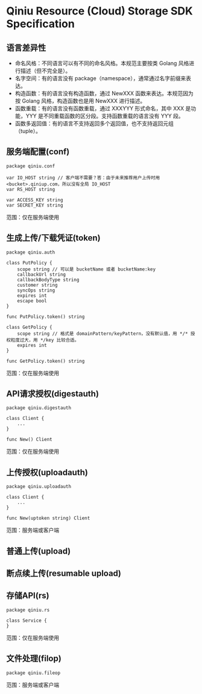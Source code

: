 # Qiniu Resource (Cloud) Storage SDK Specification

## 语言差异性

- 命名风格：不同语言可以有不同的命名风格。本规范主要按类 Golang 风格进行描述（但不完全是）。
- 名字空间：有的语言没有 package（namespace），通常通过名字前缀来表达。
- 构造函数：有的语言没有构造函数，通过 NewXXX 函数来表达。本规范因为按 Golang 风格，构造函数也是用 NewXXX 进行描述。
- 函数重载：有的语言没有函数重载，通过 XXXYYY 形式命名，其中 XXX 是功能，YYY 是不同重载函数的区分段。支持函数重载的语言没有 YYY 段。
- 函数多返回值：有的语言不支持返回多个返回值，也不支持返回元组（tuple）。


## 服务端配置(conf)

```{go}
package qiniu.conf

var IO_HOST string // 客户端不需要？答：由于未来推荐用户上传时用 <bucket>.qiniup.com，所以没有全局 IO_HOST
var RS_HOST string

var ACCESS_KEY string
var SECRET_KEY string
```

范围：仅在服务端使用


## 生成上传/下载凭证(token)

```{go}
package qiniu.auth

class PutPolicy {
	scope string // 可以是 bucketName 或者 bucketName:key
	callbackUrl string
	callbackBodyType string
	customer string
	syncOps string
	expires int
	escape bool
}

func PutPolicy.token() string

class GetPolicy {
	scope string // 格式是 domainPattern/keyPattern，没有默认值，用 */* 授权粒度过大，用 */key 比较合适。
	expires int
}

func GetPolicy.token() string
```

范围：仅在服务端使用


## API请求授权(digestauth)

```{go}
package qiniu.digestauth

class Client {
	...
}

func New() Client
```

范围：仅在服务端使用


## 上传授权(uploadauth)

```{go}
package qiniu.uploadauth

class Client {
	...
}

func New(uptoken string) Client
```

范围：服务端或客户端


## 普通上传(upload)


## 断点续上传(resumable upload)


## 存储API(rs)

```{go}
package qiniu.rs

class Service {
}
```

范围：仅在服务端使用


## 文件处理(filop)

```{go}
package qiniu.fileop
```

范围：服务端或客户端

